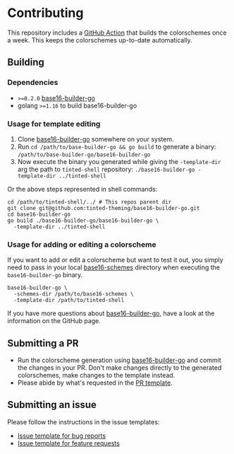 # Contributing

This repository includes a [GitHub Action][4] that builds the
colorschemes once a week. This keeps the colorschemes up-to-date
automatically.

## Building

### Dependencies

- `>=0.2.0` [base16-builder-go][1]
- golang `>=1.16` to build base16-builder-go

### Usage for template editing

1. Clone [base16-builder-go][1] somewhere on your system.
1. Run `cd /path/to/base-builder-go && go build` to generate a binary:
`/path/to/base-builder-go/base16-builder-go`
1. Now execute the binary you generated while giving the `-template-dir`
arg the path to `tinted-shell` repository: `./base16-builder-go
-template-dir ../tinted-shell`

Or the above steps represented in shell commands:

```shell 
cd /path/to/tinted-shell/../ # This repos parent dir 
git clone git@github.com:tinted-theming/base16-builder-go.git
cd base16-builder-go
go build ./base16-builder-go/base16-builder-go \
  -template-dir ../tinted-shell
```

### Usage for adding or editing a colorscheme

If you want to add or edit a colorscheme but want to test it out, you
simply need to pass in your local [base16-schemes][2] directory when
executing the `base16-builder-go` binary.

```shell
base16-builder-go \
  -schemes-dir /path/to/base16-schemes \
  -template-dir /path/to/tinted-shell
```

If you have more questions about [base16-builder-go][1], have a look at
the information on the GitHub page.

## Submitting a PR

- Run the colorscheme generation using [base16-builder-go][1] and commit
  the changes in your PR. Don't make changes directly to the generated
  colorschemes, make changes to the template instead.
- Please abide by what's requested in the [PR template][4].

## Submitting an issue

Please follow the instructions in the issue templates:

- [Issue template for bug reports][5]
- [Issue template for feature requests][6]

[1]: https://github.com/tinted-theming/base16-builder-go
[2]: https://github.com/tinted-theming/base16-schemes
[3]: .github/workflows/update.yml
[4]: .github/pull_request_template.md
[5]: .github/ISSUE_TEMPLATE/bug_report.md
[6]: .github/ISSUE_TEMPLATE/feature_request.md
